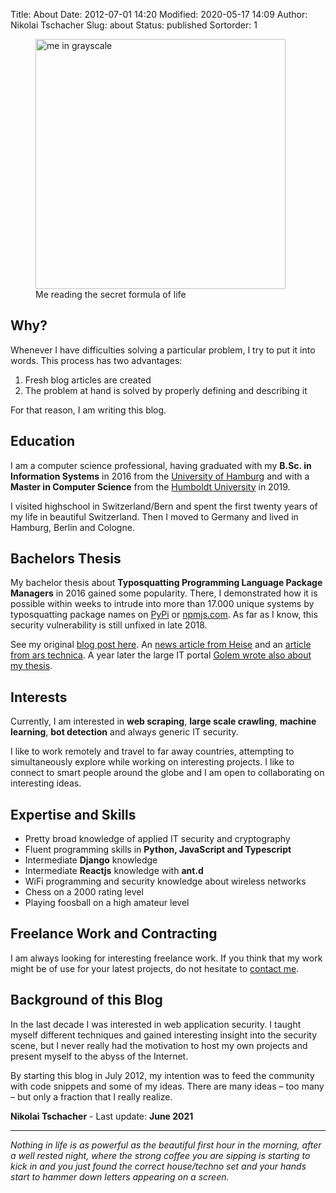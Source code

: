 Title: About
Date: 2012-07-01 14:20
Modified: 2020-05-17 14:09
Author: Nikolai Tschacher
Slug: about
Status: published
Sortorder: 1

<figure>
    <img src="/images/me2.png" alt="me in grayscale" style="width:400px" />
    <figcaption>Me reading the secret formula of life</figcaption>
</figure>

## Why?

Whenever I have difficulties solving a particular problem, I try to put it into words. This process has two advantages:

1. Fresh blog articles are created
2. The problem at hand is solved by properly defining and describing it

For that reason, I am writing this blog.

## Education

I am a computer science professional, having graduated with my **B.Sc. in Information Systems** in 2016 from the [University of Hamburg](https://www.uni-hamburg.de/) and with a **Master in Computer Science** from the [Humboldt University](http://hu-berlin.de) in 2019.

I visited highschool in Switzerland/Bern and spent the first twenty years of my life in beautiful Switzerland. Then I moved to Germany and lived in Hamburg, Berlin and Cologne. 

## Bachelors Thesis

My bachelor thesis about **Typosquatting Programming Language Package Managers** in 2016 gained some popularity. There, I demonstrated how it is possible within weeks to intrude into more than 17.000 unique systems by typosquatting package names on [PyPi](https://pypi.org/) or [npmjs.com](https://www.npmjs.com/). As far as I know, this security vulnerability is still unfixed in late 2018.

See my original [blog post here](https://incolumitas.com/2016/06/08/typosquatting-package-managers/). An [news article from Heise](https://www.heise.de/security/meldung/Student-verschreibt-sich-absichtlich-und-US-Regierung-fuehrt-potentiellen-Schadcode-aus-3246728.html) and an [article from ars technica](https://arstechnica.com/information-technology/2016/06/college-student-schools-govs-and-mils-on-perils-of-arbitrary-code-execution/). A year later the large IT portal [Golem wrote also about my thesis](https://www.golem.de/news/pypi-boesartige-python-pakete-entdeckt-1709-130098.html).

## Interests

Currently, I am interested in **web scraping**, **large scale crawling**, **machine learning**, **bot detection** and always generic IT security.

I like to work remotely and travel to far away countries, attempting to simultaneously explore while working on interesting projects. I like to connect to smart people around the globe and I am open to collaborating on interesting ideas.

## Expertise and Skills

- Pretty broad knowledge of applied IT security and cryptography
- Fluent programming skills in **Python, JavaScript and Typescript**
- Intermediate **Django** knowledge
- Intermediate **Reactjs** knowledge with **ant.d**
- WiFi programming and security knowledge about wireless networks
- Chess on a 2000 rating level
- Playing foosball on a high amateur level

## Freelance Work and Contracting

I am always looking for interesting freelance work. If you think that my work might be of use for your latest projects, do not hesitate to [contact me]({filename}/pages/contact.md "contact me").

## Background of this Blog

In the last decade I was interested in web
application security. I taught myself different techniques and gained
interesting insight into the security scene, but I never really had the motivation
to host my own projects and present myself to the abyss of the Internet.

By starting this blog in July 2012, my intention was to feed the community with code
snippets and some of my ideas. There are many ideas – too many – but
only a fraction that I really realize.

**Nikolai Tschacher** - Last update: **June 2021**

--- 

*Nothing in life is as powerful as the beautiful first hour in the morning, after a well rested night, where the strong coffee you are sipping is starting to kick in and you just found the correct house/techno set and your hands start to hammer down letters appearing on a screen.*